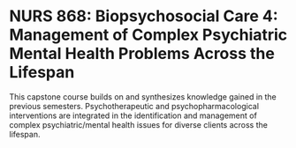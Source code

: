 # NURS 868: Biopsychosocial Care 4: Management of Complex Psychiatric Mental Health Problems Across the Lifespan

This capstone course builds on and synthesizes knowledge gained in the previous semesters. Psychotherapeutic and psychopharmacological interventions are integrated in the identification and management of complex psychiatric/mental health issues for diverse clients across the lifespan.